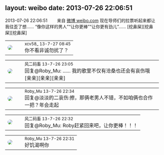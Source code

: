 layout: weibo
date: 2013-07-26 22:06:51
---
<meta name="referrer" content="no-referrer" />

2013-07-26 22:06:51  &nbsp;&nbsp;&nbsp;&nbsp;&nbsp;&nbsp; 来自 <a href="http://weibo.com/" rel="nofollow">微博 weibo.com</a>
现在导师们的拉票听起来都让我往歪了想…… “像你这样的男人”“让你更棒”“让你更有劲儿”…… [挖鼻屎][挖鼻屎][挖鼻屎] ​​​

<table style="width: 100%;">
  <tr>
    <td style="width: 40px;"><img style="border-radius:50%" src="https://tva3.sinaimg.cn/crop.0.0.1242.1242.50/801f7e9ajw8f3peekcgoqj20yi0yidg9.jpg?KID=imgbed,tva&Expires=1624464130&ssig=XDCserYnz8"></td>
    <td colspan="2"><small>xcv58_ 13-7-27 08:45</small><br/>你不看非诚勿扰了？</td>
  </tr>
</table>

<table style="width: 100%;">
  <tr>
    <td style="width: 40px;"><img style="border-radius:50%" src="https://tva3.sinaimg.cn/crop.0.0.639.639.50/6d2a6003jw8f3idy69w2gj20hs0hrt9g.jpg?KID=imgbed,tva&Expires=1624464130&ssig=1XzVttX4Jo"></td>
    <td colspan="2"><small>风二码畜 13-7-26 23:05</small><br/>回复@Roby_Mu: ...... 我的歌里不仅有沧桑也还会有哀伤哦 [亲亲][亲亲][亲亲]</td>
  </tr>
</table>

<table style="width: 100%;">
  <tr>
    <td style="width: 40px;"><img style="border-radius:50%" src="https://tva2.sinaimg.cn/crop.0.0.180.180.50/81fd9f09jw1e8qgp5bmzyj2050050aa8.jpg?KID=imgbed,tva&Expires=1624464130&ssig=SVrV%2BN0EAY"></td>
    <td colspan="2"><small>Roby_Mu 13-7-26 22:34</small><br/>回复@淡淡的二哀伤:擦，那俩老男人不错，不如咱俩也合作一把？年会走起</td>
  </tr>
</table>

<table style="width: 100%;">
  <tr>
    <td style="width: 40px;"><img style="border-radius:50%" src="https://tva3.sinaimg.cn/crop.0.0.639.639.50/6d2a6003jw8f3idy69w2gj20hs0hrt9g.jpg?KID=imgbed,tva&Expires=1624464130&ssig=1XzVttX4Jo"></td>
    <td colspan="2"><small>风二码畜 13-7-26 22:32</small><br/>回复@Roby_Mu: Roby赶紧回来吧，让你更棒！！！</td>
  </tr>
</table>

<table style="width: 100%;">
  <tr>
    <td style="width: 40px;"><img style="border-radius:50%" src="https://tva2.sinaimg.cn/crop.0.0.180.180.50/81fd9f09jw1e8qgp5bmzyj2050050aa8.jpg?KID=imgbed,tva&Expires=1624464130&ssig=SVrV%2BN0EAY"></td>
    <td colspan="2"><small>Roby_Mu 13-7-26 22:31</small><br/>好饥渴啊你</td>
  </tr>
</table>
